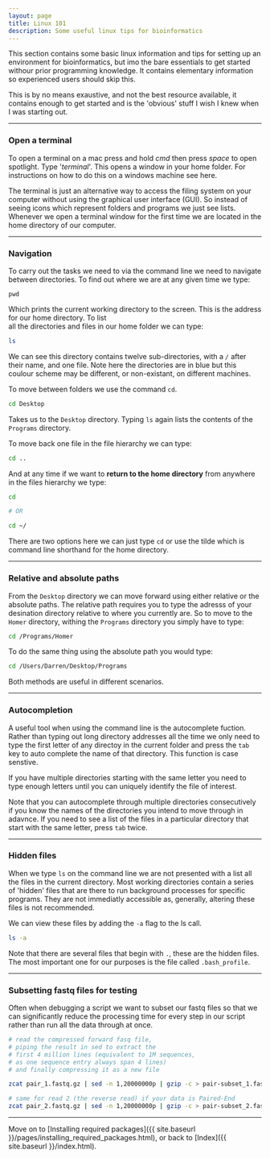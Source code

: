 ```yaml
---
layout: page
title: Linux 101
description: Some useful linux tips for bioinformatics
---
```


This section contains some basic linux information and tips for setting up an environment for bioinformatics,
but imo the bare essentials to get started withour prior programming knowledge. It contains elementary 
information so experienced users should skip this. 

This is by no means exaustive, and not the best resource available, it contains enough to get started and is
the 'obvious' stuff I wish I knew when I was starting out. 

*** 

### Open a terminal

To open a terminal on a mac press and hold *cmd* then press *space* to open spotlight. Type '*terminal*'.
This opens a window in your home folder. For instructions on how to do this on a windows machine see here.

The terminal is just an alternative way to access the filing system on your computer without using the graphical
user interface (GUI). So instead of seeing icons which represent folders and programs we just see lists. 
Whenever we open a terminal window for the first time we are located in the home directory of our computer. 

***

### Navigation

To carry out the tasks we need to via the command line we need to navigate between directories. To find out
where we are at any given time we type:

~~~
pwd
~~~

Which prints the current working directory to the screen. This is the address for our home directory. To list  
all the directories and files in our home folder we can type:

~~~bash
ls
~~~

We can see this directory contains twelve sub-directories, with a *`/`* after their name, and one file. Note
here the directories are in blue but this coulour scheme may be different, or non-existant, on different machines.

To move between folders we use the command `cd`.

~~~bash
cd Desktop
~~~

Takes us to the `Desktop` directory. Typing `ls` again lists the contents of the `Programs` directory.

To move back one file in the file hierarchy we can type:

~~~bash
cd ..
~~~

And at any time if we want to **return to the home directory** from anywhere in the files hierarchy we type:

~~~bash 
cd

# OR

cd ~/   
~~~

There are two options here we can just type `cd` or use the tilde which is command line shorthand for the 
home directory. 

***

### Relative and absolute paths

From the `Desktop` directory we can move forward using either relative or the absolute paths. The relative 
path requires you to type the adresss of your desination directory relative to where you currently are. So
to move to the `Homer` directory, withing the `Programs` directory you simply have to type:

~~~bash
cd /Programs/Homer
~~~

To do the same thing using the absolute path you would type:

~~~bash
cd /Users/Darren/Desktop/Programs
~~~  

Both methods are useful in different scenarios. 

***

### Autocompletion

A useful tool when using the command line is the autocomplete fuction. Rather than typing out long directory
addresses all the time we only need to type the first letter of any directoy in the current folder and press
the `tab` key to auto complete the name of that directory. This function is case senstive.

If you have multiple directories starting with the same letter you need to type enough letters until you can
uniquely identify the file of interest.

Note that you can autocomplete through multiple directories consecutively if you know the names of the 
directories you intend to move through in adavnce. If you need to see a list of the files in a particular 
directory that start with the same letter, press `tab` twice.

***

### Hidden files

When we type `ls` on the command line we are not presented with a list all the files in the current directory.
Most working directories contain a series of 'hidden' files that are there to run background processes for 
specific programs. They are not immediatly accessible as, generally, altering these files is not recommended.

We can view these files by adding the `-a` flag to the ls call.

~~~bash
ls -a
~~~

Note that there are several files that begin with `.`, these are the hidden files. The most important one for 
our purposes is the file called `.bash_profile`.  

***

### Subsetting fastq files for testing

Often when debugging a script we want to subset our fastq files so that we can significantly reduce the 
processing time for every step in our script rather than run all the data through at once. 

~~~bash
# read the compressed forward fasq file, 
# piping the result in sed to extract the 
# first 4 million lines (equivalent to 1M sequences, 
# as one sequence entry always span 4 lines)
# and finally compressing it as a new file

zcat pair_1.fastq.gz | sed -n 1,20000000p | gzip -c > pair-subset_1.fastq.gz

# same for read 2 (the reverse read) if your data is Paired-End
zcat pair_2.fastq.gz | sed -n 1,20000000p | gzip -c > pair-subset_2.fastq.gz
~~~

***

Move on to [Installing required packages]({{ site.baseurl }}/pages/installing_required_packages.html), or back 
to [Index]({{ site.baseurl }}/index.html).
